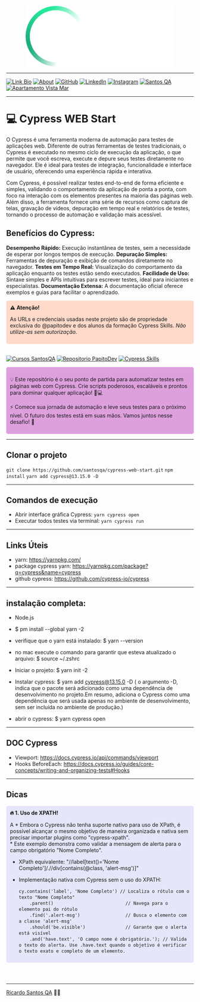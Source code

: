 
<p align="center">
  <a href="https://santosqa.github.io/" target="_blank" rel="noopener noreferrer">
    <picture>
      <source media="(prefers-color-scheme: dark)"  srcset="./assets/cypress-logo-dark.png">
      <source media="(prefers-color-scheme: light)" srcset="./assets/cypress-logo-light.png">
      <img alt="Cypress Logo" src="./assets/cypress-logo-dark.png">
    </picture>
  </a>
</p>

---


[![Link Bio](https://img.shields.io/badge/Link%20Bio-59d959?style=for-the-badge&logo=about.me&logoColor=white)](https://santosqa.github.io) [![About](https://img.shields.io/badge/About.me-993399?style=for-the-badge&logo=about.me&logoColor=white)](https://about.me/santosqa) [![GitHub](https://img.shields.io/badge/GitHub-100000?style=for-the-badge&logo=github&logoColor=white)](https://github.com/santosqa) [![LinkedIn](https://img.shields.io/badge/LinkedIn-0077B5?style=for-the-badge&logo=linkedin&logoColor=white)](https://www.linkedin.com/in/santosqa) [![Instagram](https://img.shields.io/badge/instagram-%23E4405F.svg?&style=for-the-badge&logo=instagram&logoColor=white)](https://www.instagram.com/santosqa_/) [![Santos QA](https://img.shields.io/badge/WWW-SantosQA.com-BD93F9?style=for-the-badge&logo=world&logoColor=white)](https://santosqa.com/) [![Apartamento Vista Mar](https://img.shields.io/badge/WWW-ApartamentoVistaMar.com-FFB86C?style=for-the-badge&logo=sun&logoColor=white)](https://www.apartamentovistamar.com/)


---


# 💻  Cypress WEB Start


O Cypress é uma ferramenta moderna de automação para testes de aplicações web. Diferente de outras ferramentas de testes tradicionais, o Cypress é executado no mesmo ciclo de execução da aplicação, o que permite que você escreva, execute e depure seus testes diretamente no navegador. Ele é ideal para testes de integração, funcionalidade e interface de usuário, oferecendo uma experiência rápida e interativa.

Com Cypress, é possível realizar testes end-to-end de forma eficiente e simples, validando o comportamento da aplicação de ponta a ponta, com foco na interação com os elementos presentes na maioria das páginas web. Além disso, a ferramenta fornece uma série de recursos como captura de telas, gravação de vídeos, depuração em tempo real e relatórios de testes, tornando o processo de automação e validação mais acessível.

## Benefícios do Cypress:
  **Desempenho Rápido:** Execução instantânea de testes, sem a necessidade de esperar por longos tempos de execução.
  **Depuração Simples:** Ferramentas de depuração e exibição de comandos diretamente no navegador.
  **Testes em Tempo Real:** Visualização do comportamento da aplicação enquanto os testes estão sendo executados.
  **Facilidade de Uso:** Sintaxe simples e APIs intuitivas para escrever testes, ideal para iniciantes e especialistas.
  **Documentação Extensa:** A documentação oficial oferece exemplos e guias para facilitar o aprendizado.

<div style="background-color: #ffd9c9; padding: 10px; border-radius: 5px;" role="alert" aria-live="assertive">
  <strong>⚠️ Atenção!</strong><br>
  <p>As URLs e credenciais usadas neste projeto são de propriedade exclusiva do @papitodev e dos alunos da formação Cypress Skills. <em>Não utilize-as sem autorização.</em></p>
</div></br>

[![Cursos SantosQA](https://img.shields.io/badge/cypress-santosqa-4A7BFF?style=for-the-badge&logo=cypress&logoColor=white)](https://www.santosqa.com/top/) [![Repositorio PapitoDev](https://img.shields.io/badge/GitHub-papitoDEV-DC143C?style=for-the-badge&logo=github&logoColor=white)](https://github.com/papitodev/) [![Cypress Skills](https://img.shields.io/badge/cypress_Skills-Fernando_papito-32CD32?style=for-the-badge&logo=cypress&logoColor=white)](https://cyskills.com.br/)


<div style="background-color: #DDA0DD; padding: 10px; border-radius: 5px;" role="note" aria-live="polite">
  <p>💡 Este repositório é o seu ponto de partida para automatizar testes em páginas web com Cypress. Crie scripts poderosos, escaláveis e prontos para dominar qualquer aplicação! 🚀💻</p>
  <p>⚡ Comece sua jornada de automação e leve seus testes para o próximo nível. O futuro dos testes está em suas mãos. Vamos juntos nesse desafio! 💪</p>
</div>



----------------------
## Clonar o projeto

   ` git clone https://github.com/santosqa/cypress-web-start.git `
   ` npm install `
   ` yarn add cypress@13.15.0 -D `

----------------------

## Comandos de execução
  - Abrir interface gráfica Cypress: ``` yarn cypress open ```
  - Executar todos testes via terminal: ``` yarn cypress run ```

----------------------
## Links Úteis
  
  - yarn: https://yarnpkg.com/
  - package cypress yarn: https://yarnpkg.com/package?q=cypress&name=cypress
  - github cypress: https://github.com/cypress-io/cypress



----------------------

## instalação completa:

  - Node.js
  - $ pm install --global yarn -2
  - verifique que o yarn está instalado: $  yarn --version
  - no mac execute o comando para garantir que esteva atualizado o arquivo: $ source ~/.zshrc

  - Iniciar o projeto: $ yarn init -2
  - Instalar cypress: $ yarn add cypress@13.15.0 -D
  ( o argumento -D, indica que o pacote será adicionado como uma dependência de desenvolvimento no projeto.Em resumo, adiciona o Cypress como uma dependência que será usada apenas no ambiente de desenvolvimento, sem ser incluída no ambiente de produção.) 
   - abrir o cypress: $ yarn cypress open
  
---

## DOC Cypress 
  - Viewport: https://docs.cypress.io/api/commands/viewport
  - Hooks BeforeEach: https://docs.cypress.io/guides/core-concepts/writing-and-organizing-tests#Hooks


----



## Dicas

<div style="background-color: #E6E6FA; padding: 10px; border-radius: 5px;" role="alert" aria-live="assertive">
  <strong>🔥 1.  Uso de XPATH!</strong>
  <p>A * Embora o Cypress não tenha suporte nativo para uso de XPath, é possível alcançar o mesmo objetivo de maneira organizada e nativa sem precisar importar plugins como "cypress-xpath".  </br>   
  * Este exemplo demonstra como validar a mensagem de alerta para o campo obrigatório "Nome Completo".

  * XPath equivalente: 
  "//label[text()='Nome Completo']/.//div[contains(@class, 'alert-msg')]"
    
  * Implementação nativa com Cypress sem o uso do XPATH:  

        cy.contains('label', 'Nome Completo') // Localiza o rótulo com o texto "Nome Completo"
            .parent()                           // Navega para o elemento pai do rótulo
            .find('.alert-msg')                 // Busca o elemento com a classe 'alert-msg'
            .should('be.visible')               // Garante que o alerta está visível
            .and('have.text', 'O campo nome é obrigatório.'); // Valida o texto do alerta. Use .have.text quando o objetivo é verificar o texto exato e completo de um elemento.
  
  </em></p>
</div></br>
   
    
    
#

---

 [Ricardo Santos QA](https://github.com/santosqa) 👋🏼
